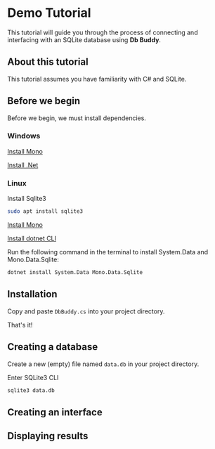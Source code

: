 # Demo Tutorial

This tutorial will guide you through the process of connecting and interfacing with an SQLite database using **Db Buddy**. 

## About this tutorial

This tutorial assumes you have familiarity with C# and SQLite.

## Before we begin

Before we begin, we must install dependencies.

### Windows

[Install Mono]()

[Install .Net]()


### Linux

Install Sqlite3

```bash
sudo apt install sqlite3
```

[Install Mono](https://www.mono-project.com/download/stable/#download-lin)

[Install dotnet CLI](https://docs.microsoft.com/en-us/dotnet/core/install/linux)

Run the following command in the terminal to install System.Data and Mono.Data.Sqlite:

```bash
dotnet install System.Data Mono.Data.Sqlite
```

## Installation

Copy and paste `DbBuddy.cs` into your project directory. 

That's it!

## Creating a database

Create a new (empty) file named `data.db` in your project directory.

Enter SQLite3 CLI
```bash
sqlite3 data.db
```



## Creating an interface

## Displaying results